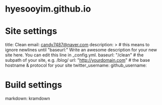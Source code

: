 # hyesooyim.github.io
# Site settings
title: Clean
email: candy7487@naver.com
description: > # this means to ignore newlines until "baseurl:"
  Write an awesome description for your new site here. You can edit this
  line in _config.yml.
baseurl: "/clean" # the subpath of your site, e.g. /blog/
url: "http://yourdomain.com" # the base hostname & protocol for your site
twitter_username: 
github_username:  
# Build settings
markdown: kramdown
